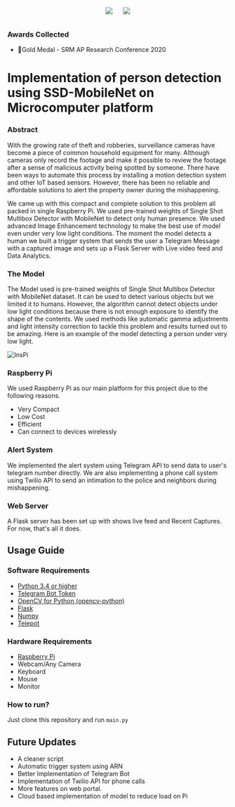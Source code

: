 
<p align="center">
<img style="padding:10px;" src="https://img.shields.io/github/stars/iam-abbas/smart-surveillance-using-pi?style=flat-square">
<img style="padding:10px;" src="https://img.shields.io/github/license/iam-abbas/smart-surveillance-using-pi?style=flat-square">
</p>

### Awards Collected
- 🥇Gold Medal - SRM AP Research Conference 2020

# Implementation of person detection using SSD-MobileNet on Microcomputer platform


### Abstract

With the growing rate of theft and robberies, surveillance cameras have become a piece of common household equipment for many. Although cameras only record the footage and make it possible to review the footage after a sense of malicious activity being spotted by someone. There have been ways to automate this process by installing a motion detection system and other IoT based sensors. However, there has been no reliable and affordable solutions to alert the property owner during the mishappening. 

We came up with this compact and complete solution to this problem all packed in single Raspberry Pi. We used pre-trained weights of Single Shot Multibox Detector with MobileNet to detect only human presence. We used advanced Image Enhancement technology to make the best use of model even under very low light conditions. The moment the model detects a human we built a trigger system that sends the user a Telegram Message with a captured image and sets up a Flask Server with Live video feed and Data Analytics.


### The Model

The Model used is pre-trained weights of Single Shot Multibox Detector with MobileNet dataset. It can be used to detect various objects but we limited it to humans. However, the algorithm cannot detect objects under low light conditions because there is not enough exposure to identify the shape of the contents. We used methods like automatic gamma adjustments and light intensity correction to tackle this problem and results turned out to be amazing. Here is an example of the model detecting a person under very low light.

![InsPi](https://raw.githubusercontent.com/iam-abbas/smart-surveillance-using-pi/master/webimg/3.jpg?token=AKAOFGNNVDHIWS2IUPM2E625VVOV6)


### Raspberry Pi

We used Raspberry Pi as our main platform for this project due to the following reasons.

- Very Compact
- Low Cost
- Efficient
- Can connect to devices wirelessly

### Alert System

We implemented the alert system using Telegram API to send data to user's telegram number directly. We are also implementing a phone call system using Twilio API to send an intimation to the police and neighbors during mishappening.


### Web Server

A Flask server has been set up with shows live feed and Recent Captures. For now, that's all it does.


## Usage Guide

### Software Requirements

- [Python 3.4 or higher](https://www.python.org/downloads/)
- [Telegram Bot Token](https://core.telegram.org/bots)
- [OpenCV for Python (opencv-python)](https://pypi.org/project/opencv-python/)
- [Flask](https://pypi.org/project/Flask/)
- [Numpy](https://pypi.org/project/numpy/)
- [Telepot](https://pypi.org/project/telepot/)

### Hardware Requirements

- [Raspberry Pi](https://www.raspberrypi.org/products/)
- Webcam/Any Camera
- Keyboard
- Mouse
- Monitor

### How to run?

Just clone this repository and run ```main.py```


## Future Updates

- A cleaner script
- Automatic trigger system using ARN
- Better Implementation of Telegram Bot
- Implementation of Twilio API for phone calls
- More features on web portal.
- Cloud based implementation of model to reduce load on Pi



